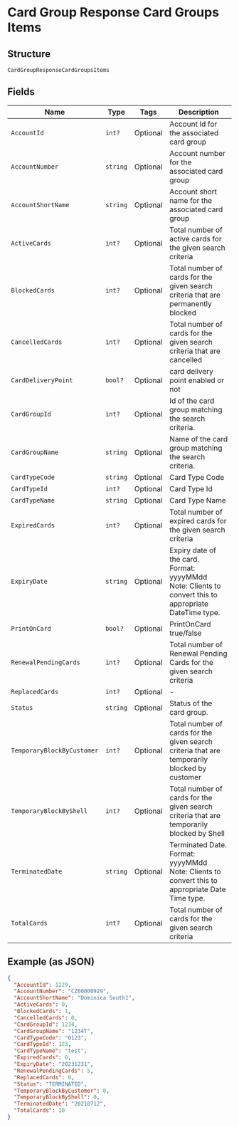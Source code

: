 
# Card Group Response Card Groups Items

## Structure

`CardGroupResponseCardGroupsItems`

## Fields

| Name | Type | Tags | Description |
|  --- | --- | --- | --- |
| `AccountId` | `int?` | Optional | Account Id for the associated card group |
| `AccountNumber` | `string` | Optional | Account number for the associated card group |
| `AccountShortName` | `string` | Optional | Account short name for the associated card group |
| `ActiveCards` | `int?` | Optional | Total number of active cards for the given search criteria |
| `BlockedCards` | `int?` | Optional | Total number of cards for the given search criteria that are permanently blocked |
| `CancelledCards` | `int?` | Optional | Total number of cards for the given search criteria that are cancelled |
| `CardDeliveryPoint` | `bool?` | Optional | card delivery point enabled or not |
| `CardGroupId` | `int?` | Optional | Id of the card group matching the search criteria. |
| `CardGroupName` | `string` | Optional | Name of the card group matching the search criteria. |
| `CardTypeCode` | `string` | Optional | Card Type Code |
| `CardTypeId` | `int?` | Optional | Card Type Id |
| `CardTypeName` | `string` | Optional | Card Type Name |
| `ExpiredCards` | `int?` | Optional | Total number of expired cards for the given search criteria |
| `ExpiryDate` | `string` | Optional | Expiry date of the card.<br>Format: yyyyMMdd<br>Note: Clients to convert this to appropriate DateTime type. |
| `PrintOnCard` | `bool?` | Optional | PrintOnCard true/false |
| `RenewalPendingCards` | `int?` | Optional | Total number of Renewal Pending Cards for the given search criteria |
| `ReplacedCards` | `int?` | Optional | - |
| `Status` | `string` | Optional | Status of the card group. |
| `TemporaryBlockByCustomer` | `int?` | Optional | Total number of cards for the given search criteria that are temporarily blocked by customer |
| `TemporaryBlockByShell` | `int?` | Optional | Total number of cards for the given search criteria that are temporarily blocked by Shell |
| `TerminatedDate` | `string` | Optional | Terminated Date.<br>Format: yyyyMMdd<br>Note: Clients to convert this to appropriate Date Time type. |
| `TotalCards` | `int?` | Optional | Total number of cards for the given search criteria |

## Example (as JSON)

```json
{
  "AccountId": 1229,
  "AccountNumber": "CZ00000929",
  "AccountShortName": "Dominica South1",
  "ActiveCards": 0,
  "BlockedCards": 1,
  "CancelledCards": 0,
  "CardGroupId": 1234,
  "CardGroupName": "1234T",
  "CardTypeCode": "0123",
  "CardTypeId": 123,
  "CardTypeName": "test",
  "ExpiredCards": 0,
  "ExpiryDate": "20231231",
  "RenewalPendingCards": 5,
  "ReplacedCards": 0,
  "Status": "TERMINATED",
  "TemporaryBlockByCustomer": 0,
  "TemporaryBlockByShell": 0,
  "TerminatedDate": "20210712",
  "TotalCards": 10
}
```

